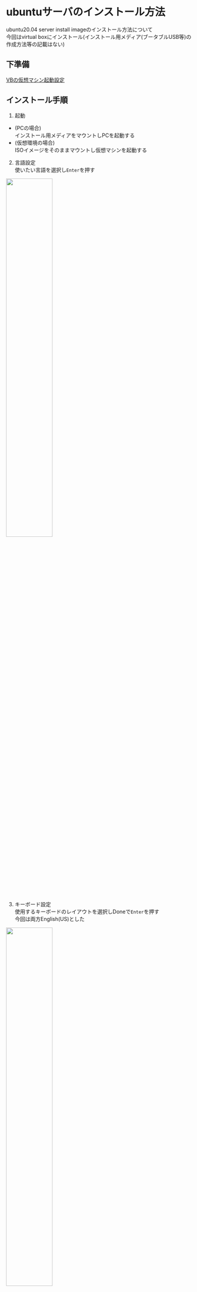 # ubuntuサーバのインストール方法
ubuntu20.04 server install imageのインストール方法について
<br>今回はvirtual boxにインストール(インストール用メディア(ブータブルUSB等)の作成方法等の記載はない)

## 下準備

[VBの仮想マシン起動設定](../../VirtualBox/VB_settings.md)

## インストール手順

1. 起動
- (PCの場合)<br> 
  インストール用メディアをマウントしPCを起動する<br>
- (仮想環境の場合)<br>
  ISOイメージをそのままマウントし仮想マシンを起動する

2. 言語設定<br>
  使いたい言語を選択し`Enter`を押す
  <img src="./images/ubuntu_server1.PNG" width="50%">

3. キーボード設定<br>
  使用するキーボードのレイアウトを選択しDoneで`Enter`を押す<br>
  今回は両方English(US)とした<br>
  <img src="./images/ubuntu_server2.PNG" width="50%">

4. ネットワーク設定<br>
  ネットワークの初期設定はDHCP自動的にIPアドレスが取得できる設定になっている<br>
  必要に応じて設定を変更してDoneで`Enter`を押す
  <img src="./images/ubuntu_server3.PNG" width="50%">

5. プロキシ設定<br>
  プロキシサーバを設定する必要がある場合は、address部分にプロキシサーバのアドレスを入力<br>
  設定が良ければDoneで`Enter`を押す
  <img src="./images/ubuntu_server4.PNG" width="50%">

6. ミラーサーバ設定<br>
  ミラーサーバの設定を行う<br>
  必要に応じてサーバのURLを変更してDoneで`Enter`を押す
  <img src="./images/ubuntu_server5.PNG" width="50%">

7. インストールするディスク指定<br>
  OSをインストールするストレージを選択<br>
  複数のディスクが接続されている場合は必要に応じてストレージの変更をしてDoneで`Enter`を押す<br>
  ※手動でパーティションを設定するには、Custom storage layoutにチェックをつける
  <img src="./images/ubuntu_server6.PNG" width="50%">

8. ストレージ設定<br>
  ストレージ設定内容が表示される<br>
  問題がなければDoneで`Enter`を押す
  <img src="./images/ubuntu_server7.PNG" width="50%">

9. インストール処理の開始<br>
  インストール処理の実行許可を求める確認メッセージが表示されるので<br>
  問題がなければContinueで`Enter`を押す
  ※インストールが開始されると、7.で指定したストレージ内のデータが消去されてしまうので注意
  <img src="./images/ubuntu_server8.PNG" width="50%">

10. ユーザ作成<br>
  ユーザ作成のために5つの項目を入力
  - your name : あなたの名前
  - your server's name : サーバのホスト名
  - pick a username : ユーザ名
  - choose a password : ログインパスワード
  - confirm your password : パスワードの確認入力<br>
  内容を確認し問題がなければDoneで`Enter`を押す
  <img src="./images/ubuntu_server9.PNG" width="50%">
  
  <br>※インストール後のログインで使用するので忘れないようにする

11. ssh設定<br>
  SSHサーバのインストールにに関する設定画面が表示<br>
  もし必要であればInstall OpenSSH serverにチェックをつける<br>
  Import SSH identityはSSHの公開鍵のインポートに利用できる<br>
  問題がなければDoneで`Enter`を押す
  <img src="./images/ubuntu_server10.PNG" width="50%">

12. インストールパッケージ選択<br>
  OSのインストールと一緒にインストールするパッケージの選択<br>
  あとから個別にインストールすることも可能<br>
  問題がなければDoneで`Enter`を押す
  <img src="./images/ubuntu_server11.PNG" width="50%">

13. インストール処理<br>
  画面が遷移してインストールlogを表示する画面になるので待機
  <img src="./images/ubuntu_server12.PNG" width="50%">

14. インストール完了->再起動<br>
  インストール処理が完了すると画面の一番下に[reboot now]表示される
  reboot nowで`Enter`を押す<br>
  <img src="./images/ ubuntu_server13.PNG" width="50%">

15. Fail unmounting \cdrom.エラー<br>
  仮想マシンでのインストールの場合このエラーが発生することがある<br>
  仮想マシン -> 設定 -> ストレージのなかのCD romが接続されていないことを確認し`Enter`を押す<br>
  ([参考画像](../../VirtualBox/images/VB9.PNG))<br>
  <img src="./images/ubuntu_server14.PNG" width="50%">

16. ログイン画面<br>
  仮想マシンを再起動するとログイン画面に遷移<br>
  もしうまく表示されない場合は`Enter`等を押すと
  ```
  サーバ名 login:
  ```
  が表示されるはず……<br>
  ユーザ名を入力するとpasswordが要求され、passwordを入力するとログイン<br>
  ※passwordの入力時は文字が出力されないので、あれ、入力されてない?となるかもしてませんが問題なく入力されているので心配なく
  <img src="./images/ubuntu_server15.PNG" width="50%">

## 次の項目
[ubuntuの初期設定](./init_setting.md)

## 参考
- [ubuntu](https://ubuntu.com/server/docs/installation)
